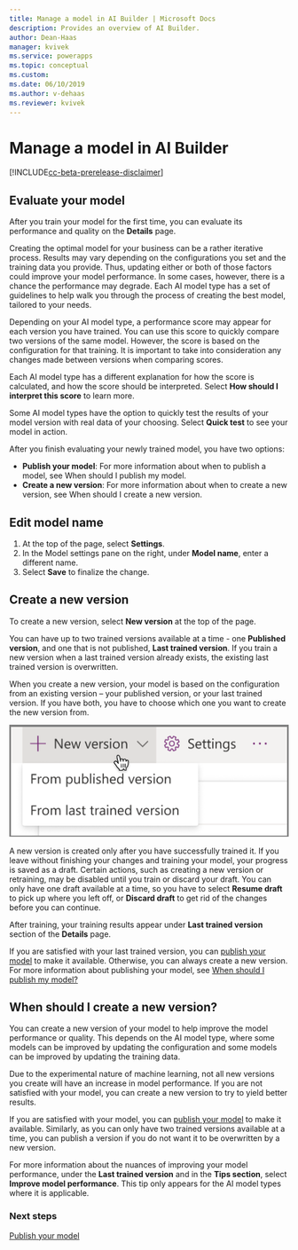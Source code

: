 ```yaml
---
title: Manage a model in AI Builder | Microsoft Docs
description: Provides an overview of AI Builder.
author: Dean-Haas
manager: kvivek
ms.service: powerapps
ms.topic: conceptual
ms.custom: 
ms.date: 06/10/2019
ms.author: v-dehaas
ms.reviewer: kvivek
---
```


# Manage a model in AI Builder

[!INCLUDE[cc-beta-prerelease-disclaimer](./includes/cc-beta-prerelease-disclaimer.md)]



## Evaluate your model
After you train your model for the first time, you can evaluate its performance and quality on the **Details** page.

Creating the optimal model for your business can be a rather iterative process. Results may vary depending on the configurations you set and the training data you provide. Thus, updating either or both of those factors could improve your model performance. In some cases, however, there is a chance the performance may degrade. Each AI model type has a set of guidelines to help walk you through the process of creating the best model, tailored to your needs.

Depending on your AI model type, a performance score may appear for each version you have trained. You can use this score to quickly compare two versions of the same model. However, the score is based on the configuration for that training. It is important to take into consideration any changes made between versions when comparing scores.

Each AI model type has a different explanation for how the score is calculated, and how the score should be interpreted. Select **How should I interpret this score** to learn more.

Some AI model types have the option to quickly test the results of your model version with real data of your choosing. Select **Quick test** to see your model in action.

After you finish evaluating your newly trained model, you have two options:
- **Publish your model**: For more information about when to publish a model, see When should I publish my model.
- **Create a new version**: For more information about when to create a new version, see When should I create a new version.

## Edit model name
1. At the top of the page, select **Settings**.
2. In the Model settings pane on the right, under **Model name**, enter a different name.
3. Select **Save** to finalize the change.

## Create a new version
To create a new version, select **New version** at the top of the page.

You can have up to two trained versions available at a time - one **Published version**, and one that is not published, **Last trained version**. If you train a new version when a last trained version already exists, the existing last trained version is overwritten.

When you create a new version, your model is based on the configuration from an existing version – your published version, or  your last trained version. If you have both, you have to choose which one you want to create the new version from. 

![New version menu](media/new-version-menu.png "New version menu")
 
A new version is created only after you have successfully trained it. If you leave without finishing your changes and training your model, your progress is saved as a draft. Certain actions, such as creating a new version or retraining, may be disabled until you train or discard your draft. You can only have one draft available at a time, so you have to select **Resume draft** to pick up where you left off, or **Discard draft** to get rid of the changes before you can continue.

After training, your training results appear under **Last trained version** section of the **Details** page.

If you are satisfied with your last trained version, you can [publish your model](publish-model-ai-builder.md) to make it available. Otherwise, you can always create a new version. For more information about publishing your model, see [When should I publish my model?](publish-model-ai-builder.md)

## When should I create a new version?
You can create a new version of your model to help improve the model performance or quality. This depends on the AI model type, where some models can be improved by updating the configuration and some models can be improved by updating the training data.

Due to the experimental nature of machine learning, not all new versions you create will have an increase in model performance. If you are not satisfied with your model, you can create a new version to try to yield better results.

If you are satisfied with your model, you can [publish your model](publish-model-ai-builder.md) to make it available. Similarly, as you can only have  two trained versions available at a time, you can publish a version if you do not want it to be overwritten by a new version.

For more information about the nuances of improving your model performance, under the **Last trained version** and in the **Tips section**, select **Improve model performance**. This tip only appears for the AI model types where it is applicable.


### Next steps
[Publish your model](publish-model-ai-builder.md)


